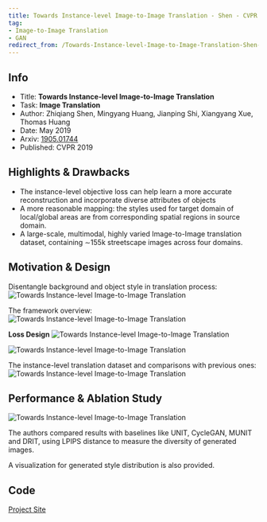 ```yaml
---
title: Towards Instance-level Image-to-Image Translation - Shen - CVPR 2019
tag:
- Image-to-Image Translation
- GAN
redirect_from: /Towards-Instance-level-Image-to-Image-Translation-Shen-CVPR-2019.html
---
```




## Info
- Title: **Towards Instance-level Image-to-Image Translation**
- Task: **Image Translation**
- Author: Zhiqiang Shen, Mingyang Huang, Jianping Shi, Xiangyang Xue, Thomas Huang
- Date: May 2019
- Arxiv: [1905.01744](http://arxiv.org/abs/1905.01744)
- Published: CVPR 2019

## Highlights & Drawbacks
- The instance-level objective loss can help learn a more accurate reconstruction and incorporate diverse attributes of objects
- A more reasonable mapping: the styles used for target domain of local/global areas are from corresponding spatial regions in source domain.
- A large-scale, multimodal, highly varied Image-to-Image translation dataset, containing ∼155k streetscape images across four domains. 


<!-- more -->


## Motivation & Design
Disentangle background and object style in translation process:
![Towards Instance-level Image-to-Image Translation](https://i.imgur.com/AH9uHln.png)

The framework overview:
![Towards Instance-level Image-to-Image Translation](https://i.imgur.com/cMSETzP.png)

**Loss Design**
![Towards Instance-level Image-to-Image Translation](https://i.imgur.com/jps66rW.png)



![Towards Instance-level Image-to-Image Translation](https://i.imgur.com/Ui9wDkn.png)


The instance-level translation dataset and comparisons with previous ones:
![Towards Instance-level Image-to-Image Translation](https://i.imgur.com/sgUndtd.png)


## Performance & Ablation Study
![Towards Instance-level Image-to-Image Translation](https://i.imgur.com/Rkibgwm.png)

The authors compared results with baselines like UNIT, CycleGAN, MUNIT and DRIT, using LPIPS distance to measure the diversity of generated images.

A visualization for generated style distribution is also provided.

<script async src="https://pagead2.googlesyndication.com/pagead/js/adsbygoogle.js"></script>
<ins class="adsbygoogle"
     style="display:block; text-align:center;"
     data-ad-layout="in-article"
     data-ad-format="fluid"
     data-ad-client="ca-pub-4466575858054752"
     data-ad-slot="8787986126"></ins>
<script>
     (adsbygoogle = window.adsbygoogle || []).push({});
</script>

## Code
[Project Site](http://zhiqiangshen.com/projects/INIT/index.html)
